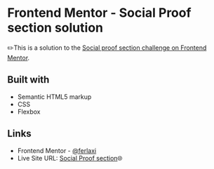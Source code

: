 # Frontend Mentor - Social Proof section solution

✏️This is a solution to the [Social proof section challenge on Frontend Mentor](https://www.frontendmentor.io/challenges/social-proof-section-6e0qTv_bA).


## Built with

- Semantic HTML5 markup
- CSS
- Flexbox

## Links
- Frontend Mentor - [@ferlaxi](https://www.frontendmentor.io/profile/ferlaxi)
- Live Site URL: [Social Proof section](https://ferlaxi.github.io/SocialProofSectionbyFer/)🌐